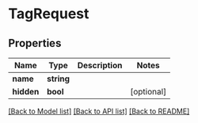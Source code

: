 # TagRequest

## Properties
Name | Type | Description | Notes
------------ | ------------- | ------------- | -------------
**name** | **string** |  | 
**hidden** | **bool** |  | [optional] 

[[Back to Model list]](../README.md#documentation-for-models) [[Back to API list]](../README.md#documentation-for-api-endpoints) [[Back to README]](../README.md)


